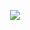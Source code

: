 <p align="center">
  <img src="https://github.com/salimizel/salimizel/blob/master/ezgif.com-video-to-gif%20(3).gif">
</p>

